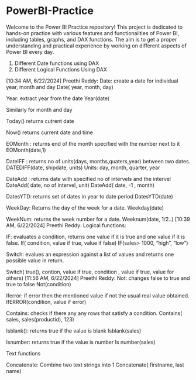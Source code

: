 # PowerBI-Practice
Welcome to the Power BI Practice repository! This project is dedicated to hands-on practice with various features and functionalities of Power BI, including tables, graphs, and DAX functions. The aim is to get a proper understanding and practical experience by working on different aspects of Power BI every day.

1) Different Date functions using DAX
2) Different Logical Functions Using DAX

[10:34 AM, 6/22/2024] Preethi Reddy: Date: create a date for individual year, month and day
Date( year, month, day)

Year: extract year from the date
Year(date)

Similarly for month and day

Today() returns cutrent date

Now() returns current date and time

EOMonth : returns end of the month specified with the number next to it
EOMonth(date,1)

DateIFF : returns no of units(days, months,quaters,year) between two dates.
DATEDIFF(date, shipdate, units)
Units: day, month, quarter, year

DateAdd : returns date with specified no of intervels and the intervel
DateAdd( date, no of intervel, unit)
DateAdd( date, -1 , month)

DatesYTD: returns set of dates in year to date period
DatesYTD(date)

WeekDay: Returns the day of the week for a date.
Weekday(date)

WeekNum: returns the week number for a date.
Weeknum(date, 1/2..)
[10:39 AM, 6/22/2024] Preethi Reddy: Logical functions:

IF: evaluates a condition, returns one value if it is true and one value if it is false.
If( condition, value if true, value if false)
IF(sales> 1000, “high”, “low”)

Switch: evalues an expression against a list of values and returns one possible value in return.

Switch( true(), contion, value if true, condition , value if true, value for others)
[11:56 AM, 6/22/2024] Preethi Reddy: Not: changes false to true and true to false
Not(condition)

Iferror: if error then the mentioned value if not the usual real value obtained.
IfERROR(condition, value if error)

Contains: checks if there any any rows that satisfy a condition.
Contains( sales, sales(productid), 123)

Isblank(): returns true if the value is blank
Isblank(sales)

Isnumber: returns true if the value is number
Is number(sales)

Text functions

Concatenate:
Combine two text strings into 1
Concatenate( firstname, last name)
